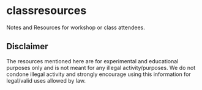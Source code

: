# classresources
Notes and Resources for workshop or class attendees. 

## Disclaimer
The resources mentioned here are for experimental and educational purposes only and is not meant for any illegal activity/purposes. 
We do not condone illegal activity and strongly encourage using this information for legal/valid uses allowed by law.
